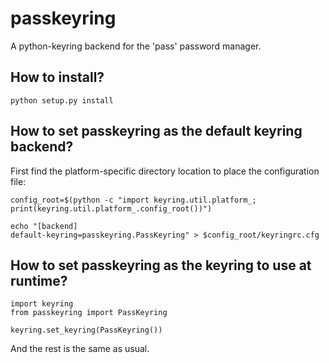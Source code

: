 passkeyring
===========
A python-keyring backend for the 'pass' password manager.

How to install?
---------------
```
python setup.py install
```


How to set passkeyring as the default keyring backend?
------------------------------------------------------

First find the platform-specific directory location to place the configuration file:

```
config_root=$(python -c "import keyring.util.platform_; print(keyring.util.platform_.config_root())")

echo "[backend]
default-keyring=passkeyring.PassKeyring" > $config_root/keyringrc.cfg
```

How to set passkeyring as the keyring to use at runtime?
--------------------------------------------------------
```
import keyring
from passkeyring import PassKeyring

keyring.set_keyring(PassKeyring())
```

And the rest is the same as usual.
